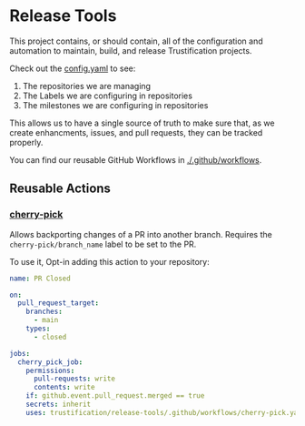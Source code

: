 # Release Tools

This project contains, or should contain, all of the configuration and automation to maintain, build, and release Trustification projects.

Check out the [config.yaml](./pkg/config/config.yaml) to see:

1. The repositories we are managing
1. The Labels we are configuring in repositories
1. The milestones we are configuring in repositories

This allows us to have a single source of truth to make sure that, as we create
enhancments, issues, and pull requests, they can be tracked properly.

You can find our reusable GitHub Workflows in [./.github/workflows](./.github/workflows).

## Reusable Actions

### [cherry-pick](./.github/workflows/cherry-pick.yaml)

Allows backporting changes of a PR into another branch. Requires the `cherry-pick/branch_name` label to be set to the PR.

To use it, Opt-in adding this action to your repository:

```yaml
name: PR Closed

on:
  pull_request_target:
    branches:
      - main
    types:
      - closed

jobs:
  cherry_pick_job:
    permissions:
      pull-requests: write
      contents: write
    if: github.event.pull_request.merged == true
    secrets: inherit
    uses: trustification/release-tools/.github/workflows/cherry-pick.yaml@main
```
